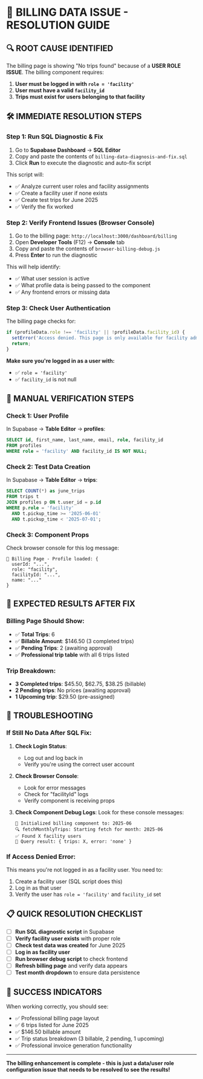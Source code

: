 # 🚨 BILLING DATA ISSUE - RESOLUTION GUIDE

## 🔍 **ROOT CAUSE IDENTIFIED**

The billing page is showing "No trips found" because of a **USER ROLE ISSUE**. The billing component requires:

1. **User must be logged in with `role = 'facility'`**
2. **User must have a valid `facility_id`**
3. **Trips must exist for users belonging to that facility**

## 🛠️ **IMMEDIATE RESOLUTION STEPS**

### **Step 1: Run SQL Diagnostic & Fix**
1. Go to **Supabase Dashboard** → **SQL Editor**
2. Copy and paste the contents of `billing-data-diagnosis-and-fix.sql`
3. Click **Run** to execute the diagnostic and auto-fix script

This script will:
- ✅ Analyze current user roles and facility assignments
- ✅ Create a facility user if none exists
- ✅ Create test trips for June 2025
- ✅ Verify the fix worked

### **Step 2: Verify Frontend Issues (Browser Console)**
1. Go to the billing page: `http://localhost:3000/dashboard/billing`
2. Open **Developer Tools** (F12) → **Console** tab
3. Copy and paste the contents of `browser-billing-debug.js`
4. Press **Enter** to run the diagnostic

This will help identify:
- ✅ What user session is active
- ✅ What profile data is being passed to the component
- ✅ Any frontend errors or missing data

### **Step 3: Check User Authentication**
The billing page checks for:
```javascript
if (profileData.role !== 'facility' || !profileData.facility_id) {
  setError('Access denied. This page is only available for facility administrators.');
  return;
}
```

**Make sure you're logged in as a user with:**
- ✅ `role = 'facility'`
- ✅ `facility_id` is not null

## 🔧 **MANUAL VERIFICATION STEPS**

### **Check 1: User Profile**
In Supabase → **Table Editor** → **profiles**:
```sql
SELECT id, first_name, last_name, email, role, facility_id 
FROM profiles 
WHERE role = 'facility' AND facility_id IS NOT NULL;
```

### **Check 2: Test Data Creation**
In Supabase → **Table Editor** → **trips**:
```sql
SELECT COUNT(*) as june_trips
FROM trips t
JOIN profiles p ON t.user_id = p.id
WHERE p.role = 'facility'
  AND t.pickup_time >= '2025-06-01'
  AND t.pickup_time < '2025-07-01';
```

### **Check 3: Component Props**
Check browser console for this log message:
```
🏥 Billing Page - Profile loaded: {
  userId: "...",
  role: "facility",
  facilityId: "...",
  name: "..."
}
```

## 🎯 **EXPECTED RESULTS AFTER FIX**

### **Billing Page Should Show:**
- ✅ **Total Trips**: 6
- ✅ **Billable Amount**: $146.50 (3 completed trips)
- ✅ **Pending Trips**: 2 (awaiting approval)
- ✅ **Professional trip table** with all 6 trips listed

### **Trip Breakdown:**
- **3 Completed trips**: $45.50, $62.75, $38.25 (billable)
- **2 Pending trips**: No prices (awaiting approval)
- **1 Upcoming trip**: $29.50 (pre-assigned)

## 🚨 **TROUBLESHOOTING**

### **If Still No Data After SQL Fix:**

1. **Check Login Status**:
   - Log out and log back in
   - Verify you're using the correct user account

2. **Check Browser Console**:
   - Look for error messages
   - Check for "facilityId" logs
   - Verify component is receiving props

3. **Check Component Debug Logs**:
   Look for these console messages:
   ```
   📅 Initialized billing component to: 2025-06
   🔍 fetchMonthlyTrips: Starting fetch for month: 2025-06
   ✅ Found X facility users
   🚗 Query result: { trips: X, error: 'none' }
   ```

### **If Access Denied Error:**
This means you're not logged in as a facility user. You need to:
1. Create a facility user (SQL script does this)
2. Log in as that user
3. Verify the user has `role = 'facility'` and `facility_id` set

## 📋 **QUICK RESOLUTION CHECKLIST**

- [ ] **Run SQL diagnostic script** in Supabase
- [ ] **Verify facility user exists** with proper role
- [ ] **Check test data was created** for June 2025
- [ ] **Log in as facility user** 
- [ ] **Run browser debug script** to check frontend
- [ ] **Refresh billing page** and verify data appears
- [ ] **Test month dropdown** to ensure data persistence

## 🎉 **SUCCESS INDICATORS**

When working correctly, you should see:
- ✅ Professional billing page layout
- ✅ 6 trips listed for June 2025
- ✅ $146.50 billable amount
- ✅ Trip status breakdown (3 billable, 2 pending, 1 upcoming)
- ✅ Professional invoice generation functionality

---

**The billing enhancement is complete - this is just a data/user role configuration issue that needs to be resolved to see the results!**

